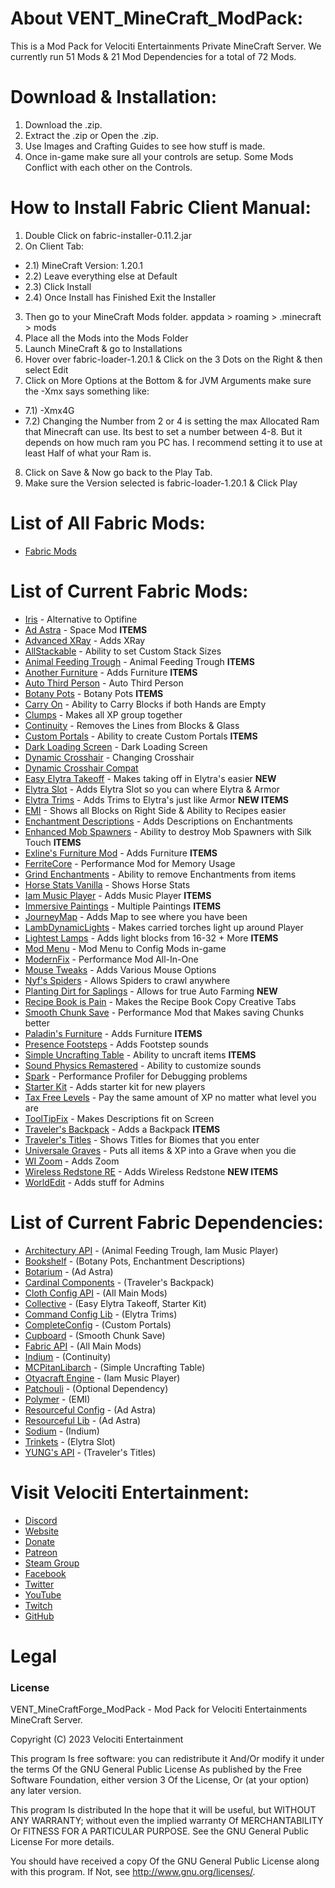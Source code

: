 # About VENT_MineCraft_ModPack:
This is a Mod Pack for Velociti Entertainments Private MineCraft Server. We currently run 51 Mods & 21 Mod Dependencies for a total of 72 Mods.

# Download & Installation:
1) Download the .zip.
2) Extract the .zip or Open the .zip.
3) Use Images and Crafting Guides to see how stuff is made.
4) Once in-game make sure all your controls are setup. Some Mods Conflict with each other on the Controls.

# How to Install Fabric Client Manual:
1) Double Click on fabric-installer-0.11.2.jar
2) On Client Tab:
- 2.1) MineCraft Version: 1.20.1
- 2.2) Leave everything else at Default
- 2.3) Click Install
- 2.4) Once Install has Finished Exit the Installer
3) Then go to your MineCraft Mods folder. appdata > roaming > .minecraft > mods
4) Place all the Mods into the Mods Folder
5) Launch MineCraft & go to Installations
6) Hover over fabric-loader-1.20.1 & Click on the 3 Dots on the Right & then select Edit
7) Click on More Options at the Bottom & for JVM Arguments make sure the -Xmx says something like:
- 7.1) -Xmx4G
- 7.2) Changing the Number from 2 or 4 is setting the max Allocated Ram that Minecraft can use. Its best to set a number between 4-8. But it depends on how much ram you PC has. I recommend setting it to use at least Half of what your Ram is.
8) Click on Save & Now go back to the Play Tab.
9) Make sure the Version selected is fabric-loader-1.20.1 & Click Play

# List of All Fabric Mods:
* [Fabric Mods]( https://gist.github.com/John-Paul-R/6819feb2f2f794df06ae678878cddaf3 )

# List of Current Fabric Mods:
* [Iris]( https://irisshaders.dev ) - Alternative to Optifine
* [Ad Astra]( https://www.curseforge.com/minecraft/mc-mods/ad-astra ) - Space Mod **ITEMS**
* [Advanced XRay]( https://www.curseforge.com/minecraft/mc-mods/advanced-xray-fabric-edition ) - Adds XRay
* [AllStackable]( https://www.curseforge.com/minecraft/mc-mods/all-stackable ) - Ability to set Custom Stack Sizes
* [Animal Feeding Trough]( https://www.curseforge.com/minecraft/mc-mods/animal-feeding-trough ) - Animal Feeding Trough **ITEMS**
* [Another Furniture]( https://www.curseforge.com/minecraft/mc-mods/another-furniture ) - Adds Furniture **ITEMS**
* [Auto Third Person]( https://www.curseforge.com/minecraft/mc-mods/auto-third-person ) - Auto Third Person
* [Botany Pots]( https://www.curseforge.com/minecraft/mc-mods/botany-pots ) - Botany Pots **ITEMS**
* [Carry On]( https://www.curseforge.com/minecraft/mc-mods/carry-on ) - Ability to Carry Blocks if both Hands are Empty
* [Clumps]( https://www.curseforge.com/minecraft/mc-mods/clumps ) - Makes all XP group together
* [Continuity]( https://www.curseforge.com/minecraft/mc-mods/continuity ) - Removes the Lines from Blocks & Glass
* [Custom Portals]( https://www.curseforge.com/minecraft/mc-mods/custom-portals ) - Ability to create Custom Portals **ITEMS**
* [Dark Loading Screen]( https://www.curseforge.com/minecraft/mc-mods/dark-loading-screen ) - Dark Loading Screen
* [Dynamic Crosshair]( https://www.curseforge.com/minecraft/mc-mods/dynamic-crosshair ) - Changing Crosshair
* [Dynamic Crosshair Compat]( https://www.curseforge.com/minecraft/mc-mods/dynamic-crosshair-compat )
* [Easy Elytra Takeoff]( https://www.curseforge.com/minecraft/mc-mods/easy-elytra-takeoff ) - Makes taking off in Elytra's easier **NEW**
* [Elytra Slot]( https://www.curseforge.com/minecraft/mc-mods/elytra-slot ) - Adds Elytra Slot so you can where Elytra & Armor
* [Elytra Trims]( https://www.curseforge.com/minecraft/mc-mods/elytra-trims ) - Adds Trims to Elytra's just like Armor **NEW ITEMS**
* [EMI]( https://www.curseforge.com/minecraft/mc-mods/emi ) - Shows all Blocks on Right Side & Ability to Recipes easier
* [Enchantment Descriptions]( https://www.curseforge.com/minecraft/mc-mods/enchantment-descriptions ) - Adds Descriptions on Enchantments
* [Enhanced Mob Spawners]( https://www.curseforge.com/minecraft/mc-mods/enhanced-mob-spawners ) - Ability to destroy Mob Spawners with Silk Touch **ITEMS**
* [Exline's Furniture Mod]( https://www.curseforge.com/minecraft/mc-mods/exlines-furniture ) - Adds Furniture **ITEMS**
* [FerriteCore]( https://www.curseforge.com/minecraft/mc-mods/ferritecore-fabric ) - Performance Mod for Memory Usage
* [Grind Enchantments]( https://www.curseforge.com/minecraft/mc-mods/grind-enchantments ) - Ability to remove Enchantments from items
* [Horse Stats Vanilla]( https://www.curseforge.com/minecraft/mc-mods/horsestatsvanilla ) - Shows Horse Stats
* [Iam Music Player]( https://www.curseforge.com/minecraft/mc-mods/iammusicplayer ) - Adds Music Player **ITEMS**
* [Immersive Paintings]( https://www.curseforge.com/minecraft/mc-mods/immersive-paintings ) - Multiple Paintings **ITEMS**
* [JourneyMap]( https://www.curseforge.com/minecraft/mc-mods/journeymap ) - Adds Map to see where you have been
* [LambDynamicLights]( https://www.curseforge.com/minecraft/mc-mods/lambdynamiclights ) - Makes carried torches light up around Player
* [Lightest Lamps]( https://www.curseforge.com/minecraft/mc-mods/lightest-lamps-fabric ) - Adds light blocks from 16-32 + More **ITEMS**
* [Mod Menu]( https://modrinth.com/mod/modmenu ) - Mod Menu to Config Mods in-game
* [ModernFix]( https://www.curseforge.com/minecraft/mc-mods/modernfix ) - Performance Mod All-In-One
* [Mouse Tweaks]( https://www.curseforge.com/minecraft/mc-mods/mouse-tweaks ) - Adds Various Mouse Options
* [Nyf's Spiders]( https://www.curseforge.com/minecraft/mc-mods/nyfs-spiders ) - Allows Spiders to crawl anywhere
* [Planting Dirt for Saplings]( https://www.curseforge.com/minecraft/mc-mods/planting-dirt-for-saplings ) - Allows for true Auto Farming **NEW**
* [Recipe Book is Pain]( https://www.curseforge.com/minecraft/mc-mods/recipe-book-is-pain ) - Makes the Recipe Book Copy Creative Tabs
* [Smooth Chunk Save]( https://www.curseforge.com/minecraft/mc-mods/smooth-chunk-save ) - Performance Mod that Makes saving Chunks better
* [Paladin's Furniture]( https://www.curseforge.com/minecraft/mc-mods/paladins-furniture ) - Adds Furniture **ITEMS**
* [Presence Footsteps]( https://www.curseforge.com/minecraft/mc-mods/presence-footsteps ) - Adds Footstep sounds
* [Simple Uncrafting Table]( https://www.curseforge.com/minecraft/mc-mods/simple-uncrafting-table-fabric ) - Ability to uncraft items **ITEMS**
* [Sound Physics Remastered]( https://www.curseforge.com/minecraft/mc-mods/sound-physics-remastered ) - Ability to customize sounds
* [Spark]( https://www.curseforge.com/minecraft/mc-mods/spark ) - Performance Profiler for Debugging problems
* [Starter Kit]( https://www.curseforge.com/minecraft/mc-mods/starter-kit ) - Adds starter kit for new players
* [Tax Free Levels]( https://www.curseforge.com/minecraft/mc-mods/tax-free-levels ) - Pay the same amount of XP no matter what level you are
* [ToolTipFix]( https://www.curseforge.com/minecraft/mc-mods/tooltipfix ) - Makes Descriptions fit on Screen
* [Traveler's Backpack]( https://www.curseforge.com/minecraft/mc-mods/travelers-backpack-fabric ) - Adds a Backpack **ITEMS**
* [Traveler's Titles]( https://www.curseforge.com/minecraft/mc-mods/travelers-titles-fabric ) - Shows Titles for Biomes that you enter
* [Universale Graves]( https://www.curseforge.com/minecraft/mc-mods/universal-graves ) - Puts all items & XP into a Grave when you die
* [WI Zoom]( https://www.curseforge.com/minecraft/mc-mods/wi-zoom ) - Adds Zoom
* [Wireless Redstone RE]( https://www.curseforge.com/minecraft/mc-mods/wirelessredstone ) - Adds Wireless Redstone **NEW ITEMS**
* [WorldEdit]( https://www.curseforge.com/minecraft/mc-mods/worldedit ) - Adds stuff for Admins

# List of Current Fabric Dependencies:
* [Architectury API]( https://www.curseforge.com/minecraft/mc-mods/architectury-api ) - (Animal Feeding Trough, Iam Music Player)
* [Bookshelf]( https://www.curseforge.com/minecraft/mc-mods/bookshelf ) - (Botany Pots, Enchantment Descriptions)
* [Botarium]( https://www.curseforge.com/minecraft/mc-mods/botarium ) - (Ad Astra)
* [Cardinal Components]( https://www.curseforge.com/minecraft/mc-mods/cardinal-components ) - (Traveler's Backpack)
* [Cloth Config API]( https://www.curseforge.com/minecraft/mc-mods/cloth-config ) - (All Main Mods)
* [Collective]( https://www.curseforge.com/minecraft/mc-mods/collective ) - (Easy Elytra Takeoff, Starter Kit)
* [Command Config Lib]( https://modrinth.com/mod/command-config ) - (Elytra Trims)
* [CompleteConfig]( https://www.curseforge.com/minecraft/mc-mods/completeconfig ) - (Custom Portals)
* [Cupboard]( https://www.curseforge.com/minecraft/mc-mods/cupboard ) - (Smooth Chunk Save)
* [Fabric API]( https://www.curseforge.com/minecraft/mc-mods/fabric-api ) - (All Main Mods)
* [Indium]( https://www.curseforge.com/minecraft/mc-mods/indium ) - (Continuity)
* [MCPitanLibarch]( https://www.curseforge.com/minecraft/mc-mods/mcpitanlibarch ) - (Simple Uncrafting Table)
* [Otyacraft Engine]( https://www.curseforge.com/minecraft/mc-mods/otyacraft-engine ) - (Iam Music Player)
* [Patchouli]( https://www.curseforge.com/minecraft/mc-mods/patchouli-fabric ) - (Optional Dependency)
* [Polymer]( https://www.curseforge.com/minecraft/mc-mods/polymer ) - (EMI)
* [Resourceful Config]( https://www.curseforge.com/minecraft/mc-mods/resourceful-config ) - (Ad Astra)
* [Resourceful Lib]( https://www.curseforge.com/minecraft/mc-mods/resourceful-lib ) - (Ad Astra)
* [Sodium]( https://www.curseforge.com/minecraft/mc-mods/sodium ) - (Indium)
* [Trinkets]( https://www.curseforge.com/minecraft/mc-mods/trinkets ) - (Elytra Slot)
* [YUNG's API]( https://www.curseforge.com/minecraft/mc-mods/yungs-api-fabric ) - (Traveler's Titles)

# Visit Velociti Entertainment:
* [Discord]( https://discord.velocitientertainment.com )
* [Website]( https://velocitientertainment.com )
* [Donate]( https://donate.velocitientertainment.com )
* [Patreon]( https://www.patreon.com/VelocitiEntertainment?fan_landing=true )
* [Steam Group]( https://steamcommunity.com/groups/velocitientertainment )
* [Facebook]( https://facebook.com/VelocitiEntertainment )
* [Twitter]( https://twitter.com/VelocitiEnt )
* [YouTube]( https://youtube.com/user/HumanTree92 )
* [Twitch]( https://twitch.tv/humantree92 )
* [GitHub]( https://github.com/HumanTree92 )

# Legal
### License
VENT_MineCraftForge_ModPack - Mod Pack for Velociti Entertainments MineCraft Server.

Copyright (C) 2023 Velociti Entertainment

This program Is free software: you can redistribute it And/Or modify it under the terms Of the GNU General Public License As published by the Free Software Foundation, either version 3 Of the License, Or (at your option) any later version.

This program Is distributed In the hope that it will be useful, but WITHOUT ANY WARRANTY; without even the implied warranty Of MERCHANTABILITY Or FITNESS FOR A PARTICULAR PURPOSE. See the GNU General Public License For more details.

You should have received a copy Of the GNU General Public License along with this program. If Not, see http://www.gnu.org/licenses/.
